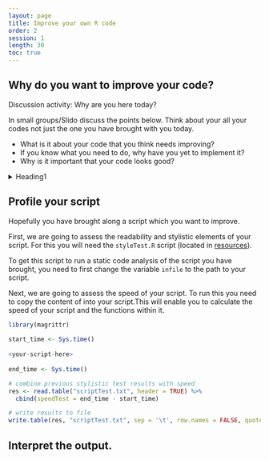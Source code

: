 ```yaml
---
layout: page
title: Improve your own R code
order: 2
session: 1
length: 30
toc: true
---
```


## Why do you want to improve your code?

Discussion activity: Why are you here today? 

In small groups/Slido discuss the points below. Think about your all your codes not just the one you have brought with you today. 

- What is it about your code that you think needs improving?
- If you know what you need to do, why have you yet to implement it?
- Why is it important that your code looks good?

<details>
<summary>Heading1</summary>

"Improve" is a vague concept and it is likely that you have all interepted it differently. There are a number of reasons/way you might want to "improve" your script. Of course it is highly possible that you want to achieve all of these.
+ Are you aiming to make your code more readable/user friendly? Or look more "professional"? Maybe you want to share your script, either internallly or publically, and you think it's messy, hard to follow, or unconventional in it's structure. Perhaps you are interested in looking out for your future self and editting your script so you can understand it in the future.  
+ You think your script is inefficient. Maybe you need to speed up parts of your analysis to decrease the overall run time and identify which functions are 
slowing down your script? Or the code is overly repeatative/verbose, there are unnesseecary steps and could be condensed to improve usability.
+ You want to generalise your code such that it can be reused in another analysis/project, either in it's entirity or components of it. 
+ You are concerned that there might be an error in your code, such that it doesn't do what it should. Or perhaps there is an error in the method you have choosen.

These reasons can be grouped into two main concepts; aesthetics and functionality. 

Everyone here might have different reasons for attending this class today, we will cover all of these, and it is up to you which you choose to focus on and incorporate into your coding today. 
</details>

## Profile your script

Hopefully you have brought along a script which you want to improve. 

First, we are going to assess the readability and stylistic elements of your script. For this you will need the `styleTest.R` script (located in [resources](https://uniexeterrse.github.io/improve-r-code/resources.html)). 

To get this script to run a static code analysis of the script you have brought, you need to first change the variable `infile` to the path to your script. 

Next, we are going to assess the speed of your script. To run this you need to copy the content of  into your script.This will enable you to calculate the speed of your script and the functions within it. 


~~~r
library(magrittr)
    
start_time <- Sys.time()
              
<your-script-here>    
    
end_time <- Sys.time()

# combine previous stylistic test results with speed
res <- read.table("scriptTest.txt", header = TRUE) %>%
  cbind(speedTest = end_time - start_time)

# write results to file
write.table(res, "scriptTest.txt", sep = '\t', row.names = FALSE, quote = FALSE)
~~~
## Interpret the output.
